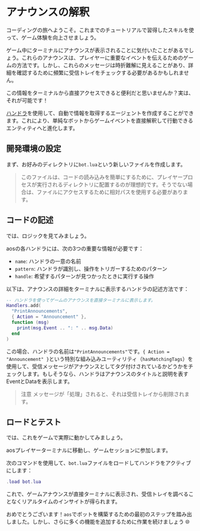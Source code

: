 # アナウンスの解釈

コーディングの旅へようこそ。これまでのチュートリアルで習得したスキルを使って、ゲーム体験を向上させましょう。

ゲーム中にターミナルにアナウンスが表示されることに気付いたことがあるでしょう。これらのアナウンスは、プレイヤーに重要なイベントを伝えるためのゲームの方法です。しかし、これらのメッセージは時折難解に見えることがあり、詳細を確認するために頻繁に受信トレイをチェックする必要があるかもしれません。

この情報をターミナルから直接アクセスできると便利だと思いませんか？実は、それが可能です！

[ハンドラ](/references/handlers.md)を使用して、自動で情報を取得するエージェントを作成することができます。これにより、単純なボットからゲームイベントを直接解釈して行動できるエンティティへと進化します。

## 開発環境の設定

まず、お好みのディレクトリに`bot.lua`という新しいファイルを作成します。

> このファイルは、コードの読み込みを簡単にするために、プレイヤープロセスが実行されるディレクトリに配置するのが理想的です。そうでない場合は、ファイルにアクセスするために相対パスを使用する必要があります。

## コードの記述

では、ロジックを見てみましょう。

aosの各ハンドラには、次の3つの重要な情報が必要です：

- `name`: ハンドラの一意の名前
- `pattern`: ハンドラが識別し、操作をトリガーするためのパターン
- `handle`: 希望するパターンが見つかったときに実行する操作

以下は、アナウンスの詳細をターミナルに表示するハンドラの記述方法です：

```lua
-- ハンドラを使ってゲームのアナウンスを直接ターミナルに表示します。
Handlers.add(
  "PrintAnnouncements",
  { Action = "Announcement" },
  function (msg)
    print(msg.Event .. ": " .. msg.Data)
  end
)
```

この場合、ハンドラの名前は`"PrintAnnouncements"`です。`{ Action = "Announcement" }`という特別な組み込みユーティリティ（`hasMatchingTags`）を使用して、受信メッセージがアナウンスとしてタグ付けされているかどうかをチェックします。もしそうなら、ハンドラはアナウンスのタイトルと説明を表すEventとDataを表示します。

> 注意
> メッセージが「処理」されると、それは受信トレイから削除されます。

## ロードとテスト

では、これをゲームで実際に動かしてみましょう。

aosプレイヤーターミナルに移動し、ゲームセッションに参加します。

次のコマンドを使用して、`bot.lua`ファイルをロードしてハンドラをアクティブにします：

```lua
.load bot.lua
```

これで、ゲームアナウンスが直接ターミナルに表示され、受信トレイを調べることなくリアルタイムのインサイトが得られます。

おめでとうございます！`aos`でボットを構築するための最初のステップを踏み出しました。しかし、さらに多くの機能を追加するために作業を続けましょう 🌐
